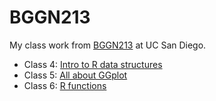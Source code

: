# BGGN213
My class work from [BGGN213](https://bioboot.github.io/bggn213_F24/) at UC San Diego.


- Class 4: [Intro to R data structures]()
- Class 5: [All about GGplot]([https://github.com/RyanSStoner/BGGN213_GitHub/blob/main/Class05/class05.qmd](https://github.com/RyanSStoner/BGGN213_GitHub/blob/main/Class05/class05.md#class-05-data-visualization-with-ggplot))
- Class 6: [R functions]()

